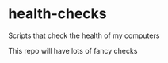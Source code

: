 # health-checks
Scripts that check the health of my computers

This repo will have lots of fancy checks
